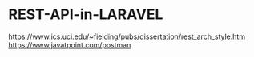 # REST-API-in-LARAVEL
https://www.ics.uci.edu/~fielding/pubs/dissertation/rest_arch_style.htm
https://www.javatpoint.com/postman
